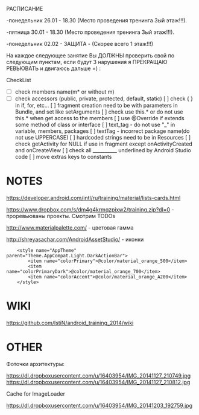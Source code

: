 РАСПИСАНИЕ

-понедельник 26.01 - 18.30 (Место проведения тренинга 3ый этаж!!!). 

-пятница 30.01 - 18.30 (Место проведения тренинга 3ый этаж!!!). 

-понедельник 02.02 - ЗАЩИТА - (Скорее всего 1 этаж!!!)

На каждое следующее занятие Вы ДОЛЖНЫ проверить свой по следующим пунктам, 
если будут 3 нарушения я ПРЕКРАЩАЮ РЕВЬЮВАТЬ и двигаюсь дальше =) :

CheckList
*[ ] check members name(m* or without m)
*[ ] check accessors (public, private, protected, default, static)
[ ] check { } in if, for, etc...
[ ] fragment creation need to be with parameters in Bundle, and set like setArguments
[ ] check use this.* or do not use this.* when get access to the members
[ ] use @Override if extends some method of class or interface 
[ ] text_tag - do not use "_" in variable, members, packages
[ ] textTag - incorrect package name(do not use UPPERCASE)
[ ] hardcoded strings need to be in Resources
[ ] check getActivity for NULL if use in fragment except onActivityCreated and onCreateView
[ ] check all __________ underlined by Android Studio code
[ ] move extras keys to constants

NOTES
=====

https://developer.android.com/intl/ru/training/material/lists-cards.html 

https://www.dropbox.com/s/dm4g4krmqzpixw2/training.zip?dl=0 - проревьюваны проекты. Смотрим TODOs


http://www.materialpalette.com/ - цветовая гамма

http://shreyasachar.com/AndroidAssetStudio/ - иконки

````
    <style name="AppTheme" parent="Theme.AppCompat.Light.DarkActionBar">
        <item name="colorPrimary">@color/material_orange_500</item>
        <item name="colorPrimaryDark">@color/material_orange_700</item>
        <item name="colorAccent">@color/material_orange_A200</item>
    </style>

````

WIKI
=====================


https://github.com/IstiN/android_training_2014/wiki

OTHER
=====================
Фоточки архитектуры:

https://dl.dropboxusercontent.com/u/16403954/IMG_20141127_210749.jpg
https://dl.dropboxusercontent.com/u/16403954/IMG_20141127_210812.jpg

Cache for ImageLoader


https://dl.dropboxusercontent.com/u/16403954/IMG_20141203_192759.jpg


